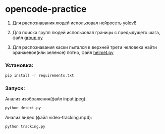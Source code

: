 # opencode-practice

1. Для распознавания людей использовал нейросеть [yolov8](https://github.com/ultralytics/ultralytics)

2. Для поиска групп людей использовал границы с предыдущего шага, файл [group.py](./group.py)

3. Для распознавания каски пытался в верхней трети человека найти оранжевое(или зеленое) пятно, файл [helmet.py](./helmet.py)

### Установка:

```sh
pip install -r requirements.txt
```

### Запуск:

Анализ изображения(файл input.jpeg):

```sh
python detect.py
```

Анализ видео (файл video-tracking.mp4):

```sh
python tracking.py
```
